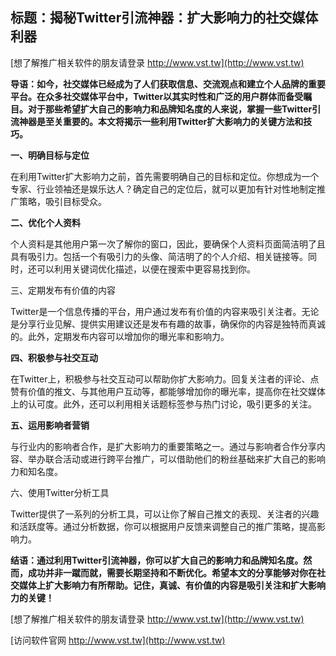 ## **标题：揭秘Twitter引流神器：扩大影响力的社交媒体利器**

[想了解推广相关软件的朋友请登录 http://www.vst.tw](http://www.vst.tw)

**导语：如今，社交媒体已经成为了人们获取信息、交流观点和建立个人品牌的重要平台。在众多社交媒体平台中，Twitter以其实时性和广泛的用户群体而备受瞩目。对于那些希望扩大自己的影响力和品牌知名度的人来说，掌握一些Twitter引流神器是至关重要的。本文将揭示一些利用Twitter扩大影响力的关键方法和技巧。**

**一、明确目标与定位**

在利用Twitter扩大影响力之前，首先需要明确自己的目标和定位。你想成为一个专家、行业领袖还是娱乐达人？确定自己的定位后，就可以更加有针对性地制定推广策略，吸引目标受众。

**二、优化个人资料**

个人资料是其他用户第一次了解你的窗口，因此，要确保个人资料页面简洁明了且具有吸引力。包括一个有吸引力的头像、简洁明了的个人介绍、相关链接等。同时，还可以利用关键词优化描述，以便在搜索中更容易找到你。

三、定期发布有价值的内容

Twitter是一个信息传播的平台，用户通过发布有价值的内容来吸引关注者。无论是分享行业见解、提供实用建议还是发布有趣的故事，确保你的内容是独特而真诚的。此外，定期发布内容可以增加你的曝光率和影响力。

**四、积极参与社交互动**

在Twitter上，积极参与社交互动可以帮助你扩大影响力。回复关注者的评论、点赞有价值的推文、与其他用户互动等，都能够增加你的曝光率，提高你在社交媒体上的认可度。此外，还可以利用相关话题标签参与热门讨论，吸引更多的关注。

**五、运用影响者营销**

与行业内的影响者合作，是扩大影响力的重要策略之一。通过与影响者合作分享内容、举办联合活动或进行跨平台推广，可以借助他们的粉丝基础来扩大自己的影响力和知名度。

六、使用Twitter分析工具

Twitter提供了一系列的分析工具，可以让你了解自己推文的表现、关注者的兴趣和活跃度等。通过分析数据，你可以根据用户反馈来调整自己的推广策略，提高影响力。

**结语：通过利用Twitter引流神器，你可以扩大自己的影响力和品牌知名度。然而，成功并非一蹴而就，需要长期坚持和不断优化。希望本文的分享能够对你在社交媒体上扩大影响力有所帮助。记住，真诚、有价值的内容是吸引关注和扩大影响力的关键！**

[想了解推广相关软件的朋友请登录 http://www.vst.tw](http://www.vst.tw)


[访问软件官网 http://www.vst.tw](http://www.vst.tw)
